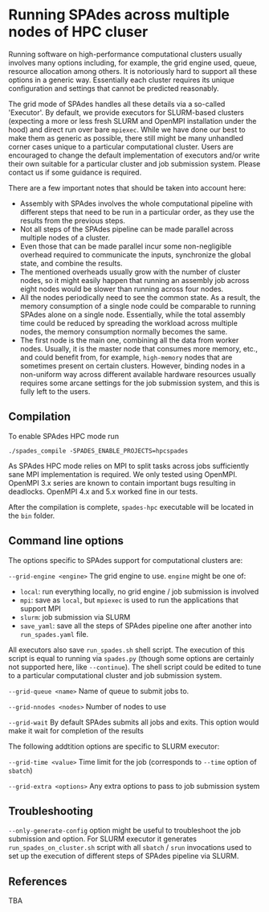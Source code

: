 # Running SPAdes across multiple nodes of HPC cluser

Running software on high-performance computational clusters usually involves
many options including, for example, the grid engine used, queue, resource allocation
among others. It is notoriously hard to support all these options in a
generic way. Essentially each cluster requires its unique configuration and
settings that cannot be predicted reasonably.

The grid mode of SPAdes handles all these details via a so-called 'Executor'. By
default, we provide executors for SLURM-based clusters (expecting a more or less
fresh SLURM and OpenMPI installation under the hood) and direct run over bare
`mpiexec`. While we have done our best to make them as generic as possible, there
still might be many unhandled corner cases unique to a particular computational
cluster. Users are encouraged to change the default implementation of executors
and/or write their own suitable for a particular cluster and job submission
system. Please contact us if some guidance is required.

There are a few important notes that should be taken into account here:

* Assembly with SPAdes involves the whole computational pipeline with different
  steps that need to be run in a particular order, as they use the results from
  the previous steps.
* Not all steps of the SPAdes pipeline can be made parallel across multiple
  nodes of a cluster.
* Even those that can be made parallel incur some non-negligible overhead
  required to communicate the inputs, synchronize the global state, and combine
  the results.
* The mentioned overheads usually grow with the number of cluster nodes, so it
  might easily happen that running an assembly job across eight nodes would be
  slower than running across four nodes.
* All the nodes periodically need to see the common state. As a result, the
  memory consumption of a single node could be comparable to running SPAdes
  alone on a single node. Essentially, while the total assembly time could be
  reduced by spreading the workload across multiple nodes, the memory
  consumption normally becomes the same.
* The first node is the main one, combining all the data from worker
  nodes. Usually, it is the master node that consumes more memory, etc., and
  could benefit from, for example, `high-memory` nodes that are sometimes present
  on certain clusters. However, binding nodes in a non-uniform way across
  different available hardware resources usually requires some arcane settings
  for the job submission system, and this is fully left to the users.

## Compilation

To enable SPAdes HPC mode run

```
./spades_compile -SPADES_ENABLE_PROJECTS=hpcspades
```

As SPAdes HPC mode relies on MPI to split tasks across jobs sufficiently
sane MPI implementation is required. We only tested using OpenMPI. OpenMPI 3.x series
are known to contain important bugs resulting in deadlocks. OpenMPI 4.x and 
5.x worked fine in our tests.

After the compilation is complete, `spades-hpc` executable will be located in 
the `bin` folder.

## Command line options

The options specific to SPAdes support for computational clusters are:

`--grid-engine <engine>` The grid engine to use. `engine` might be one of:

* `local`: run everything locally, no grid engine / job submission is involved
* `mpi`: save as `local`, but `mpiexec` is used to run the applications that
  support MPI
* `slurm`: job submission via SLURM
* `save_yaml`: save all the steps of SPAdes pipeline one after another into
  `run_spades.yaml` file.

All executors also save `run_spades.sh` shell script. The execution of this
script is equal to running via `spades.py` (though some options are certainly
not supported here, like `--continue`). The shell script could be edited to tune
to a particular computational cluster and job submission system.

`--grid-queue <name>` Name of queue to submit jobs to.

`--grid-nnodes <nodes>` Number of nodes to use

`--grid-wait` By default SPAdes submits all jobs and exits. This option would
make it wait for completion of the results

The following addtition options are specific to SLURM executor:

`--grid-time <value>` Time limit for the job (corresponds to `--time` option of
`sbatch`)

`--grid-extra <options>` Any extra options to pass to job submission system

## Troubleshooting

`--only-generate-config` option might be useful to troubleshoot the job
submission and option. For SLURM executor it generates
`run_spades_on_cluster.sh` script with all `sbatch` / `srun` invocations used to
set up the execution of different steps of SPAdes pipeline via SLURM.


## References

TBA
